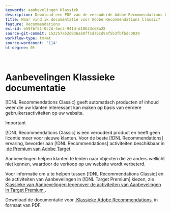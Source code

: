 ```yaml
---
keywords: aanbevelingen Klassiek
description: Download een PDF van de verouderde Adobe Recommendations Classic-documentatie.
title: Waar vind ik documentatie voor Adobe Recommendations Classic?
feature: Recommendations
exl-id: e59fbf51-0c2d-4ec3-941d-d10633ce8a28
source-git-commit: 152257a52d836a88ffcd76cd9af5b3fbfbdc0839
workflow-type: tm+mt
source-wordcount: '114'
ht-degree: 0%

---
```


# Aanbevelingen Klassieke documentatie

[!DNL Recommendations Classic] geeft automatisch producten of inhoud weer die uw klanten interessant kan maken op basis van eerdere gebruikersactiviteiten op uw website.

>[!IMPORTANT]
>
>[!DNL Recommendations Classic] is een verouderd product en heeft geen licentie meer voor nieuwe klanten. Voor de beste [!DNL Recommendations] ervaring, bevorder aan [!DNL Recommendations] activiteiten beschikbaar in [&#x200B; de Premium van Adobe Target &#x200B;](/help/main/c-intro/intro.md).

Aanbevelingen helpen klanten te leiden naar objecten die ze anders wellicht niet kennen, waardoor de verkoop op uw website wordt verbeterd.

Voor informatie om u te helpen tussen [!DNL Recommendations Classic] en de activiteiten van Aanbevelingen in [!DNL Target Premium] kiezen, zie [&#x200B; Klassieke van Aanbevelingen tegenover de activiteiten van Aanbevelingen in Target Premium &#x200B;](/help/main/c-recommendations/c-recommendations-faq/recommendations-classic-versus-recommendations-activities-target-premium.md).

Download de documentatie voor [&#x200B; Klassieke Adobe Recommendations &#x200B;](/help/main/assets/adobe-recommendations-classic.pdf) in formaat van PDF.
